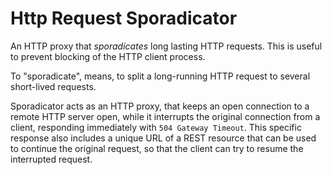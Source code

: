 # Http Request Sporadicator

An HTTP proxy that _sporadicates_ long lasting HTTP requests.
This is useful to prevent blocking of the HTTP client process.

To "sporadicate", means, to split a long-running HTTP request to
several short-lived requests. 

Sporadicator acts as an HTTP proxy, that keeps an open connection to a 
remote HTTP server open, while it interrupts the original connection
from a client, responding immediately with `504 Gateway Timeout`. This 
specific response also includes a unique URL of a REST resource 
that can be used to continue the original request, so that the client
can try to resume the interrupted request.

